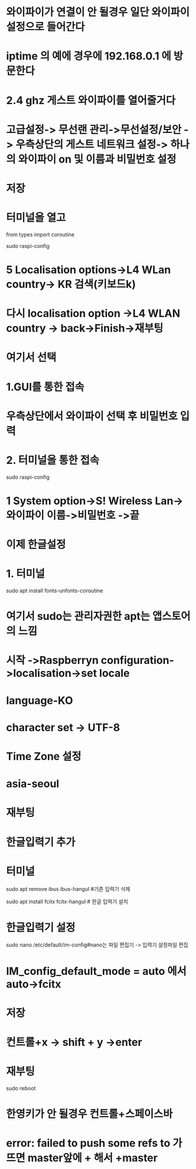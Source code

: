 # 와이파이가 연결이 안 될경우 일단 와이파이 설정으로 들어간다
# iptime 의 예에 경우에  192.168.0.1 에 방문한다
#  2.4 ghz  게스트 와이파이를 열어줄거다
# 고급설정-> 무선랜 관리->무선설정/보안 -> 우측상단의 게스트 네트워크 설정-> 하나의 와이파이 on 및 이름과 비밀번호 설정
# 저장

# 터미널을 열고
from types import coroutine


sudo raspi-config 
# 5 Localisation options->L4 WLan country-> KR 검색(키보드k)
# 다시 localisation option ->L4 WLAN country -> back->Finish->재부팅

# 여기서 선택 

# 1.GUI를 통한 접속 
# 우측상단에서 와이파이 선택 후 비밀번호 입력

# 2. 터미널을 통한 접속
sudo raspi-config
# 1 System option->S! Wireless Lan->와이파이 이름->비밀번호 ->끝

# 이제 한글설정

# 1. 터미널 
sudo apt install fonts-unfonts-coroutine
# 여기서 sudo는 관리자권한 apt는 앱스토어의 느낌 


# 시작 ->Raspberryn configuration->localisation->set locale
# language-KO
# character set -> UTF-8

# Time Zone 설정
#  asia-seoul
# 재부팅


# 한글입력기 추가
# 터미널

sudo apt remove ibus ibus-hangul #기존 입력기 삭제

sudo apt install fcitx fcitx-hangul # 한글 입력기 설치 


# 한글입력기 설정
sudo nano /etc/default/im-config#nano는 파일 편집기 -> 입력기 설정파일 편집


# IM_config_default_mode = auto 에서 auto->fcitx

# 저장
# 컨트롤+x -> shift + y ->enter

# 재부팅

sudo reboot
# 한영키가 안 될경우 컨트롤+스페이스바

# error: failed to push some refs to 가 뜨면 master앞에 + 해서 +master